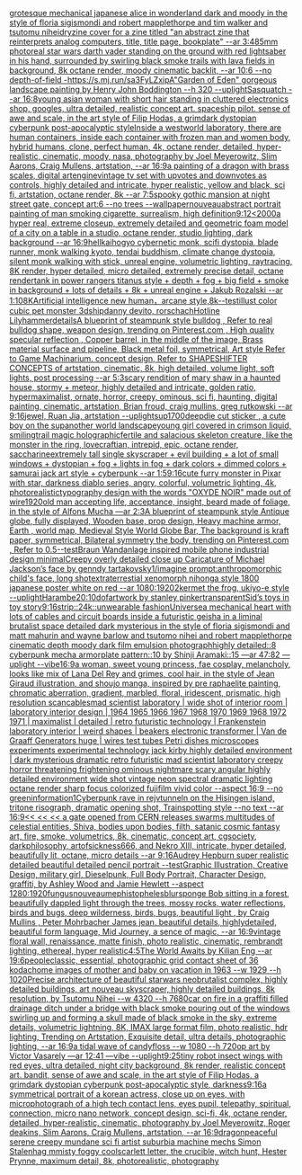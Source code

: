 [grotesque mechanical japanese alice in wonderland dark and moody in the style of floria sigismondi and robert mapplethorpe and tim walker and tsutomu nihei](https://www.ebank.nz/aiartgenerator?category=grotesque%20mechanical%20japanese%20alice%20in%20wonderland%20dark%20and%20moody%20in%20the%20style%20of%20floria%20sigismondi%20and%20robert%20mapplethorpe%20and%20tim%20walker%20and%20tsutomu%20nihei)[dry](https://www.ebank.nz/aiartgenerator?category=dry)[zine cover for a zine titled "an abstract zine that reinterprets analog computers, title, title page, bookplate" --ar 3:4](https://www.ebank.nz/aiartgenerator?category=zine%20cover%20for%20a%20zine%20titled%20%22an%20abstract%20zine%20that%20reinterprets%20analog%20computers%2C%20title%2C%20title%20page%2C%20bookplate%22%20--ar%203%3A4)[85mm  photoreal star wars darth vader standing on the ground with red lightsaber in his hand, surrounded by swirling black smoke trails with lava fields in background, 8k octane render, moody cinematic backlit, --ar 10:6 --no depth-of-field -](https://www.ebank.nz/aiartgenerator?category=85mm%20%20photoreal%20star%20wars%20darth%20vader%20standing%20on%20the%20ground%20with%20red%20lightsaber%20in%20his%20hand%2C%20surrounded%20by%20swirling%20black%20smoke%20trails%20with%20lava%20fields%20in%20background%2C%208k%20octane%20render%2C%20moody%20cinematic%20backlit%2C%20--ar%2010%3A6%20--no%20depth-of-field%20-)[<https://s.mj.run/sa3FyLZxipA>](https://www.ebank.nz/aiartgenerator?category=%3Chttps%3A//s.mj.run/sa3FyLZxipA%3E)["Garden of Eden" gorgeous landscape painting by Henry John Boddington --h 320 --uplight](https://www.ebank.nz/aiartgenerator?category=%22Garden%20of%20Eden%22%20gorgeous%20landscape%20painting%20by%20Henry%20John%20Boddington%20--h%20320%20--uplight)[Sasquatch --ar 16:8](https://www.ebank.nz/aiartgenerator?category=Sasquatch%20--ar%2016%3A8)[young asian woman with short hair standing in cluttered electronics shop, googles, ultra detailed, realistic concept art. spaceship pilot. sense of awe and scale, in the art style of Filip Hodas, a grimdark dystopian cyberpunk post-apocalyptic style](https://www.ebank.nz/aiartgenerator?category=young%20asian%20woman%20with%20short%20hair%20standing%20in%20cluttered%20electronics%20shop%2C%20googles%2C%20ultra%20detailed%2C%20realistic%20concept%20art.%20spaceship%20pilot.%20sense%20of%20awe%20and%20scale%2C%20in%20the%20art%20style%20of%20Filip%20Hodas%2C%20a%20grimdark%20dystopian%20cyberpunk%20post-apocalyptic%20style)[Inside a westworld laboratory, there are human containers, inside each container with frozen man and women body, hybrid humans, clone, perfect human, 4k, octane render, detailed, hyper-realistic, cinematic, moody, nasa, photography by Joel Meyerowitz, Slim Aarons, Craig Mullens, artstation, --ar 16:9](https://www.ebank.nz/aiartgenerator?category=Inside%20a%20westworld%20laboratory%2C%20there%20are%20human%20containers%2C%20inside%20each%20container%20with%20frozen%20man%20and%20women%20body%2C%20hybrid%20humans%2C%20clone%2C%20perfect%20human%2C%204k%2C%20octane%20render%2C%20detailed%2C%20hyper-realistic%2C%20cinematic%2C%20moody%2C%20nasa%2C%20photography%20by%20Joel%20Meyerowitz%2C%20Slim%20Aarons%2C%20Craig%20Mullens%2C%20artstation%2C%20--ar%2016%3A9)[a painting of a dragon with brass scales, digital art](https://www.ebank.nz/aiartgenerator?category=a%20painting%20of%20a%20dragon%20with%20brass%20scales%2C%20digital%20art)[engine](https://www.ebank.nz/aiartgenerator?category=engine)[vintage tv set with upvotes and downvotes as controls, highly detailed and intricate, hyper realistic, yellow and black, sci fi, artstation, octane render, 8k --ar 7:5](https://www.ebank.nz/aiartgenerator?category=vintage%20tv%20set%20with%20upvotes%20and%20downvotes%20as%20controls%2C%20highly%20detailed%20and%20intricate%2C%20hyper%20realistic%2C%20yellow%20and%20black%2C%20sci%20fi%2C%20artstation%2C%20octane%20render%2C%208k%20--ar%207%3A5)[spooky gothic mansion at night street gate, concept art:6 --no trees --wallpaper](https://www.ebank.nz/aiartgenerator?category=spooky%20gothic%20mansion%20at%20night%20street%20gate%2C%20concept%20art%3A6%20--no%20trees%20--wallpaper)[nouveau](https://www.ebank.nz/aiartgenerator?category=nouveau)[abstract portrait painting of man smoking cigarette, surrealism, high definition](https://www.ebank.nz/aiartgenerator?category=abstract%20portrait%20painting%20of%20man%20smoking%20cigarette%2C%20surrealism%2C%20high%20definition)[9:12](https://www.ebank.nz/aiartgenerator?category=9%3A12)[<2000](https://www.ebank.nz/aiartgenerator?category=%3C2000)[](https://www.ebank.nz/aiartgenerator?category=)[a hyper real, extreme closeup, extremely detailed and geometric foam model of a city on a table in a studio, octane render, studio lighting, dark background --ar 16:9](https://www.ebank.nz/aiartgenerator?category=a%20hyper%20real%2C%20extreme%20closeup%2C%20extremely%20detailed%20and%20geometric%20foam%20model%20of%20a%20city%20on%20a%20table%20in%20a%20studio%2C%20octane%20render%2C%20studio%20lighting%2C%20dark%20background%20--ar%2016%3A9)[hell](https://www.ebank.nz/aiartgenerator?category=hell)[kaihogyo cybernetic monk, scifi dystopia, blade runner, monk walking kyoto, tendai buddhism, climate change dystopia, silent monk walking with stick, unreal engine, volumetric lighting, raytracing, 8K render, hyper detailed, micro detailed, extremely precise detail, octane render](https://www.ebank.nz/aiartgenerator?category=kaihogyo%20cybernetic%20monk%2C%20scifi%20dystopia%2C%20blade%20runner%2C%20monk%20walking%20kyoto%2C%20tendai%20buddhism%2C%20climate%20change%20dystopia%2C%20silent%20monk%20walking%20with%20stick%2C%20unreal%20engine%2C%20volumetric%20lighting%2C%20raytracing%2C%208K%20render%2C%20hyper%20detailed%2C%20micro%20detailed%2C%20extremely%20precise%20detail%2C%20octane%20render)[tank in power rangers titanus style + depth + fog + big field + smoke in background + lots of details + 8k + unreal engine + Jakub Rozalski --ar 1:10](https://www.ebank.nz/aiartgenerator?category=tank%20in%20power%20rangers%20titanus%20style%20%2B%20depth%20%2B%20fog%20%2B%20big%20field%20%2B%20smoke%20in%20background%20%2B%20lots%20of%20details%20%2B%208k%20%2B%20unreal%20engine%20%2B%20Jakub%20Rozalski%20--ar%201%3A10)[8K](https://www.ebank.nz/aiartgenerator?category=8K)[Artificial intelligence new human，arcane style,8k](https://www.ebank.nz/aiartgenerator?category=Artificial%20intelligence%20new%20human%EF%BC%8Carcane%20style%2C8k)[--test](https://www.ebank.nz/aiartgenerator?category=--test)[illust color cubic pet monster 3d](https://www.ebank.nz/aiartgenerator?category=illust%20color%20cubic%20pet%20monster%203d)[ship](https://www.ebank.nz/aiartgenerator?category=ship)[danny devito, rorschach](https://www.ebank.nz/aiartgenerator?category=danny%20devito%2C%20rorschach)[Hotline Lilyhammer](https://www.ebank.nz/aiartgenerator?category=Hotline%20Lilyhammer)[details](https://www.ebank.nz/aiartgenerator?category=details)[A blueprint of steampunk style bulldog , Refer to real bulldog shape,  weapon design, trending on Pinterest.com , High quality specular reflection ,  Copper  barrel, in the middle of the image, Brass material surface and pipeline,  Black metal foil, symmetrical,  Art style Refer to Game Machinarium.  concept design, Refer to SHAPESHIFTER CONCEPTS  of artstation, cinematic,  8k, high detailed,  volume light,  soft lights,  post processing    --ar 5:3](https://www.ebank.nz/aiartgenerator?category=A%20blueprint%20of%20steampunk%20style%20bulldog%20%2C%20Refer%20to%20real%20bulldog%20shape%2C%20%20weapon%20design%2C%20trending%20on%20Pinterest.com%20%2C%20High%20quality%20specular%20reflection%20%2C%20%20Copper%20%20barrel%2C%20in%20the%20middle%20of%20the%20image%2C%20Brass%20material%20surface%20and%20pipeline%2C%20%20Black%20metal%20foil%2C%20symmetrical%2C%20%20Art%20style%20Refer%20to%20Game%20Machinarium.%20%20concept%20design%2C%20Refer%20to%20SHAPESHIFTER%20CONCEPTS%20%20of%20artstation%2C%20cinematic%2C%20%208k%2C%20high%20detailed%2C%20%20volume%20light%2C%20%20soft%20lights%2C%20%20post%20processing%20%20%20%20--ar%205%3A3)[scary rendition of mary shaw in a haunted house, stormy + meteor, highly detailed and intricate, golden ratio, hypermaximalist, ornate, horror, creepy, ominous, sci fi, haunting, digital painting, cinematic, artstation, Brian froud, craig mullins, greg rutkowski --ar 9:16](https://www.ebank.nz/aiartgenerator?category=scary%20rendition%20of%20mary%20shaw%20in%20a%20haunted%20house%2C%20stormy%20%2B%20meteor%2C%20highly%20detailed%20and%20intricate%2C%20golden%20ratio%2C%20hypermaximalist%2C%20ornate%2C%20horror%2C%20creepy%2C%20ominous%2C%20sci%20fi%2C%20haunting%2C%20digital%20painting%2C%20cinematic%2C%20artstation%2C%20Brian%20froud%2C%20craig%20mullins%2C%20greg%20rutkowski%20--ar%209%3A16)[jewel, Ruan Jia, artstation --uplight](https://www.ebank.nz/aiartgenerator?category=jewel%2C%20Ruan%20Jia%2C%20artstation%20--uplight)[sup](https://www.ebank.nz/aiartgenerator?category=sup)[1700](https://www.ebank.nz/aiartgenerator?category=1700)[deep](https://www.ebank.nz/aiartgenerator?category=deep)[die cut sticker , a cute boy on the sup](https://www.ebank.nz/aiartgenerator?category=die%20cut%20sticker%20%2C%20a%20cute%20boy%20on%20the%20sup)[another world landscape](https://www.ebank.nz/aiartgenerator?category=another%20world%20landscape)[young girl covered in crimson liquid, smiling](https://www.ebank.nz/aiartgenerator?category=young%20girl%20covered%20in%20crimson%20liquid%2C%20smiling)[trail magic holographic](https://www.ebank.nz/aiartgenerator?category=trail%20magic%20holographic)[fertile and salacious skeleton creature, like the monster in the ring, lovecraftian, intrepid, epic, octane render, saccharine](https://www.ebank.nz/aiartgenerator?category=fertile%20and%20salacious%20skeleton%20creature%2C%20like%20the%20monster%20in%20the%20ring%2C%20lovecraftian%2C%20intrepid%2C%20epic%2C%20octane%20render%2C%20saccharine)[extremely tall single skyscraper + evil building + a lot of small windows + dystopian + fog + lights in fog + dark colors + dimmed colors + samurai jack art style + cyberpunk --ar 1:5](https://www.ebank.nz/aiartgenerator?category=extremely%20tall%20single%20skyscraper%20%2B%20evil%20building%20%2B%20a%20lot%20of%20small%20windows%20%2B%20dystopian%20%2B%20fog%20%2B%20lights%20in%20fog%20%2B%20dark%20colors%20%2B%20dimmed%20colors%20%2B%20samurai%20jack%20art%20style%20%2B%20cyberpunk%20--ar%201%3A5)[9:16](https://www.ebank.nz/aiartgenerator?category=9%3A16)[cute furry monster in Pixar with star, darkness diablo series, angry, colorful, volumetric lighting, 4k, photorealistic](https://www.ebank.nz/aiartgenerator?category=cute%20furry%20monster%20in%20Pixar%20with%20star%2C%20darkness%20diablo%20series%2C%20angry%2C%20colorful%2C%20volumetric%20lighting%2C%204k%2C%20photorealistic)[typography design with the words "OXYDE NOIR" made out of wire](https://www.ebank.nz/aiartgenerator?category=typography%20design%20with%20the%20words%20%22OXYDE%20NOIR%22%20made%20out%20of%20wire)[1920](https://www.ebank.nz/aiartgenerator?category=1920)[old man accepting life, acceptance, insight, beard made of foliage, in the style of Alfons Mucha —ar 2:3](https://www.ebank.nz/aiartgenerator?category=old%20man%20accepting%20life%2C%20acceptance%2C%20insight%2C%20beard%20made%20of%20foliage%2C%20in%20the%20style%20of%20Alfons%20Mucha%20%E2%80%94ar%202%3A3)[A blueprint of steampunk style Antique globe,  fully displayed, Wooden base, prop design, Heavy machine armor,  Earth , world map, Medieval Style World Globe Bar, The background is kraft paper, symmetrical,  Bilateral symmetry the body,  trending on Pinterest.com  ,  Refer to 0.5](https://www.ebank.nz/aiartgenerator?category=A%20blueprint%20of%20steampunk%20style%20Antique%20globe%2C%20%20fully%20displayed%2C%20Wooden%20base%2C%20prop%20design%2C%20Heavy%20machine%20armor%2C%20%20Earth%20%2C%20world%20map%2C%20Medieval%20Style%20World%20Globe%20Bar%2C%20The%20background%20is%20kraft%20paper%2C%20symmetrical%2C%20%20Bilateral%20symmetry%20the%20body%2C%20%20trending%20on%20Pinterest.com%20%20%2C%20%20Refer%20to%200.5)[--test](https://www.ebank.nz/aiartgenerator?category=--test)[Braun Wandanlage inspired mobile phone industrial design minimal](https://www.ebank.nz/aiartgenerator?category=Braun%20Wandanlage%20inspired%20mobile%20phone%20industrial%20design%20minimal)[Creepy overly detailed close up Caricature of Michael Jackson’s face by genndy tartakovsky](https://www.ebank.nz/aiartgenerator?category=Creepy%20overly%20detailed%20close%20up%20Caricature%20of%20Michael%20Jackson%E2%80%99s%20face%20by%20genndy%20tartakovsky)[1](https://www.ebank.nz/aiartgenerator?category=1)[/imagine prompt:anthropomorphic child's face, long shot](https://www.ebank.nz/aiartgenerator?category=/imagine%20prompt%3Aanthropomorphic%20child%27s%20face%2C%20long%20shot)[extraterrestial xenomorph nihonga style 1800 japanese poster white on red --ar 1080:1920](https://www.ebank.nz/aiartgenerator?category=extraterrestial%20xenomorph%20nihonga%20style%201800%20japanese%20poster%20white%20on%20red%20--ar%201080%3A1920)[2](https://www.ebank.nz/aiartgenerator?category=2)[kermet the frog,  ukiyo-e style --uplight](https://www.ebank.nz/aiartgenerator?category=kermet%20the%20frog%2C%20%20ukiyo-e%20style%20--uplight)[Harambe](https://www.ebank.nz/aiartgenerator?category=Harambe)[20:10](https://www.ebank.nz/aiartgenerator?category=20%3A10)[dof](https://www.ebank.nz/aiartgenerator?category=dof)[artwork by stanley pinker](https://www.ebank.nz/aiartgenerator?category=artwork%20by%20stanley%20pinker)[transparent](https://www.ebank.nz/aiartgenerator?category=transparent)[Sid’s toys in toy story](https://www.ebank.nz/aiartgenerator?category=Sid%E2%80%99s%20toys%20in%20toy%20story)[9:16](https://www.ebank.nz/aiartgenerator?category=9%3A16)[strip::2](https://www.ebank.nz/aiartgenerator?category=strip%3A%3A2)[4k::](https://www.ebank.nz/aiartgenerator?category=4k%3A%3A)[unwearable fashion](https://www.ebank.nz/aiartgenerator?category=unwearable%20fashion)[Universe](https://www.ebank.nz/aiartgenerator?category=Universe)[a mechanical heart with lots of cables and circuit boards inside a futuristic geisha in a liminal brutalist space detailed dark mysterious in the style of floria sigismondi and matt mahurin and wayne barlow and tsutomo nihei and robert mapplethorpe cinematic depth moody dark film emulsion photograph](https://www.ebank.nz/aiartgenerator?category=a%20mechanical%20heart%20with%20lots%20of%20cables%20and%20circuit%20boards%20inside%20a%20futuristic%20geisha%20in%20a%20liminal%20brutalist%20space%20detailed%20dark%20mysterious%20in%20the%20style%20of%20floria%20sigismondi%20and%20matt%20mahurin%20and%20wayne%20barlow%20and%20tsutomo%20nihei%20and%20robert%20mapplethorpe%20cinematic%20depth%20moody%20dark%20film%20emulsion%20photograph)[highly detailed::8 cyberpunk mecha armorplate pattern::10 by Shinji Aramaki::15 —ar 47:82 —uplight --vibe](https://www.ebank.nz/aiartgenerator?category=highly%20detailed%3A%3A8%20cyberpunk%20mecha%20armorplate%20pattern%3A%3A10%20by%20Shinji%20Aramaki%3A%3A15%20%E2%80%94ar%2047%3A82%20%E2%80%94uplight%20--vibe)[16:9](https://www.ebank.nz/aiartgenerator?category=16%3A9)[a woman, sweet young princess, fae cosplay, melancholy, looks like mix of Lana Del Rey and grimes, cool hair, in the style of Jean Giraud illustration, and shoujo manga, inspired by pre raphaelite painting, chromatic aberration, gradient, marbled, floral, iridescent, prismatic, high resolution scan](https://www.ebank.nz/aiartgenerator?category=a%20woman%2C%20sweet%20young%20princess%2C%20fae%20cosplay%2C%20melancholy%2C%20looks%20like%20mix%20of%20Lana%20Del%20Rey%20and%20grimes%2C%20cool%20hair%2C%20in%20the%20style%20of%20Jean%20Giraud%20illustration%2C%20and%20shoujo%20manga%2C%20inspired%20by%20pre%20raphaelite%20painting%2C%20chromatic%20aberration%2C%20gradient%2C%20marbled%2C%20floral%2C%20iridescent%2C%20prismatic%2C%20high%20resolution%20scan)[cables](https://www.ebank.nz/aiartgenerator?category=cables)[mad scientist laboratory | wide shot of interior room | laboratory interior design | 1964 1965 1966 1967 1968 1970 1969 1968 1972 1971  | maximalist | detailed | retro futuristic technology | Frankenstein laboratory interior | weird shapes | beakers electronic transformer | Van de Graaff Generators huge | wires test tubes Petri dishes microscopes experiments experimental technology jack kirby highly detailed environment | dark mysterious dramatic retro futuristic mad scientist laboratory creepy horror threatening frightening ominous nightmare scary angular highly detailed environment wide shot vintage neon spectral dramatic lighting octane render sharp focus colorized fujifilm vivid color   --aspect 16:9  --no green](https://www.ebank.nz/aiartgenerator?category=mad%20scientist%20laboratory%20%7C%20wide%20shot%20of%20interior%20room%20%7C%20laboratory%20interior%20design%20%7C%201964%201965%201966%201967%201968%201970%201969%201968%201972%201971%20%20%7C%20maximalist%20%7C%20detailed%20%7C%20retro%20futuristic%20technology%20%7C%20Frankenstein%20laboratory%20interior%20%7C%20weird%20shapes%20%7C%20beakers%20electronic%20transformer%20%7C%20Van%20de%20Graaff%20Generators%20huge%20%7C%20wires%20test%20tubes%20Petri%20dishes%20microscopes%20experiments%20experimental%20technology%20jack%20kirby%20highly%20detailed%20environment%20%7C%20dark%20mysterious%20dramatic%20retro%20futuristic%20mad%20scientist%20laboratory%20creepy%20horror%20threatening%20frightening%20ominous%20nightmare%20scary%20angular%20highly%20detailed%20environment%20wide%20shot%20vintage%20neon%20spectral%20dramatic%20lighting%20octane%20render%20sharp%20focus%20colorized%20fujifilm%20vivid%20color%20%20%20--aspect%2016%3A9%20%20--no%20green)[information](https://www.ebank.nz/aiartgenerator?category=information)[1](https://www.ebank.nz/aiartgenerator?category=1)[Cyberpunk rave in rejvtunneln on the Hisingen island, tritone risograph, dramatic opening shot, Trainspotting style --no text --ar 16:9](https://www.ebank.nz/aiartgenerator?category=Cyberpunk%20rave%20in%20rejvtunneln%20on%20the%20Hisingen%20island%2C%20tritone%20risograph%2C%20dramatic%20opening%20shot%2C%20Trainspotting%20style%20--no%20text%20--ar%2016%3A9)[<< << << a  gate opened from CERN releases swarms multitudes of celestial entities, Shiva, bodies upon bodies, filth, satanic cosmic fantasy art, fire, smoke, volumetrics, 8k, cinematic, concept art, cgsociety, darkphilosophy, artofsickness666, and Nekro XIII, intricate, hyper detailed, beautifully lit, octane, micro details --ar 9:16](https://www.ebank.nz/aiartgenerator?category=%3C%3C%20%3C%3C%20%3C%3C%20a%20%20gate%20opened%20from%20CERN%20releases%20swarms%20multitudes%20of%20celestial%20entities%2C%20Shiva%2C%20bodies%20upon%20bodies%2C%20filth%2C%20satanic%20cosmic%20fantasy%20art%2C%20fire%2C%20smoke%2C%20volumetrics%2C%208k%2C%20cinematic%2C%20concept%20art%2C%20cgsociety%2C%20darkphilosophy%2C%20artofsickness666%2C%20and%20Nekro%20XIII%2C%20intricate%2C%20hyper%20detailed%2C%20beautifully%20lit%2C%20octane%2C%20micro%20details%20--ar%209%3A16)[Audrey Hepburn super realistic detailed beautiful detailed pencil portrait --test](https://www.ebank.nz/aiartgenerator?category=Audrey%20Hepburn%20super%20realistic%20detailed%20beautiful%20detailed%20pencil%20portrait%20--test)[Graphic Illustration, Creative Design, military girl, Dieselpunk, Full Body Portrait, Character Design, graffiti, by Ashley Wood and Jamie Hewlett --aspect 1280:1920](https://www.ebank.nz/aiartgenerator?category=Graphic%20Illustration%2C%20Creative%20Design%2C%20military%20girl%2C%20Dieselpunk%2C%20Full%20Body%20Portrait%2C%20Character%20Design%2C%20graffiti%2C%20by%20Ashley%20Wood%20and%20Jamie%20Hewlett%20--aspect%201280%3A1920)[fungus](https://www.ebank.nz/aiartgenerator?category=fungus)[nouveau](https://www.ebank.nz/aiartgenerator?category=nouveau)[mephistopheles](https://www.ebank.nz/aiartgenerator?category=mephistopheles)[blur](https://www.ebank.nz/aiartgenerator?category=blur)[sponge Bob sitting in a forest,  beautifully dappled light through the trees, mossy rocks, water reflections, birds and bugs, deep wilderness, birds, bugs, beautiful light , by  Craig Mullins , Peter Mohrbacher James jean, beautiful details, highlydetailed, beautiful form language, Mid Journey, a sence of magic, --ar 16:9](https://www.ebank.nz/aiartgenerator?category=sponge%20Bob%20sitting%20in%20a%20forest%2C%20%20beautifully%20dappled%20light%20through%20the%20trees%2C%20mossy%20rocks%2C%20water%20reflections%2C%20birds%20and%20bugs%2C%20deep%20wilderness%2C%20birds%2C%20bugs%2C%20beautiful%20light%20%2C%20by%20%20Craig%20Mullins%20%2C%20Peter%20Mohrbacher%20James%20jean%2C%20beautiful%20details%2C%20highlydetailed%2C%20beautiful%20form%20language%2C%20Mid%20Journey%2C%20a%20sence%20of%20magic%2C%20--ar%2016%3A9)[vintage floral wall, renaissance, matte finish, photo realistic, cinematic, rembrandt lighting, ethereal, hyper realistic](https://www.ebank.nz/aiartgenerator?category=vintage%20floral%20wall%2C%20renaissance%2C%20matte%20finish%2C%20photo%20realistic%2C%20cinematic%2C%20rembrandt%20lighting%2C%20ethereal%2C%20hyper%20realistic)[4:5](https://www.ebank.nz/aiartgenerator?category=4%3A5)[The World Awaits by Kilian Eng --ar 19:6](https://www.ebank.nz/aiartgenerator?category=The%20World%20Awaits%20by%20Kilian%20Eng%20--ar%2019%3A6)[people](https://www.ebank.nz/aiartgenerator?category=people)[classic, essential, photographic grid contact sheet of 36 kodachome images of mother and baby on vacation in 1963 --w 1929 --h 1020](https://www.ebank.nz/aiartgenerator?category=classic%2C%20essential%2C%20photographic%20grid%20contact%20sheet%20of%2036%20kodachome%20images%20of%20mother%20and%20baby%20on%20vacation%20in%201963%20--w%201929%20--h%201020)[Precise architecture of beautiful starwars neobrutalist complex, highly detailed buildings, art nouveau skyscraper, highly detailed buildings, 8k resolution, by Tsutomu Nihei --w 4320 --h 7680](https://www.ebank.nz/aiartgenerator?category=Precise%20architecture%20of%20beautiful%20starwars%20neobrutalist%20complex%2C%20highly%20detailed%20buildings%2C%20art%20nouveau%20skyscraper%2C%20highly%20detailed%20buildings%2C%208k%20resolution%2C%20by%20Tsutomu%20Nihei%20--w%204320%20--h%207680)[car on fire in a graffiti filled drainage ditch under a bridge with black smoke pouring out of the windows swirling up and forming a skull made of black smoke in the sky, extreme details, volumetric lightning, 8K, IMAX large format film, photo realistic, hdr lighting, Trending on Artstation, Exquisite detail, ultra details, photographic lighting, --ar 16:9](https://www.ebank.nz/aiartgenerator?category=car%20on%20fire%20in%20a%20graffiti%20filled%20drainage%20ditch%20under%20a%20bridge%20with%20black%20smoke%20pouring%20out%20of%20the%20windows%20swirling%20up%20and%20forming%20a%20skull%20made%20of%20black%20smoke%20in%20the%20sky%2C%20extreme%20details%2C%20volumetric%20lightning%2C%208K%2C%20IMAX%20large%20format%20film%2C%20photo%20realistic%2C%20hdr%20lighting%2C%20Trending%20on%20Artstation%2C%20Exquisite%20detail%2C%20ultra%20details%2C%20photographic%20lighting%2C%20--ar%2016%3A9)[a tidal wave of candyfloss --w 1080 --h 720](https://www.ebank.nz/aiartgenerator?category=a%20tidal%20wave%20of%20candyfloss%20--w%201080%20--h%20720)[op art by Victor Vasarely —ar 12:41 —vibe --uplight](https://www.ebank.nz/aiartgenerator?category=op%20art%20by%20Victor%20Vasarely%20%E2%80%94ar%2012%3A41%20%E2%80%94vibe%20--uplight)[9:25](https://www.ebank.nz/aiartgenerator?category=9%3A25)[tiny robot insect wings with red eyes, ultra detailed, night city background, 8k render, realistic concept art. bandit, sense of awe and scale, in the art style of Filip Hodas, a grimdark dystopian cyberpunk post-apocalyptic style, darkness](https://www.ebank.nz/aiartgenerator?category=tiny%20robot%20insect%20wings%20with%20red%20eyes%2C%20ultra%20detailed%2C%20night%20city%20background%2C%208k%20render%2C%20realistic%20concept%20art.%20bandit%2C%20sense%20of%20awe%20and%20scale%2C%20in%20the%20art%20style%20of%20Filip%20Hodas%2C%20a%20grimdark%20dystopian%20cyberpunk%20post-apocalyptic%20style%2C%20darkness)[9:16](https://www.ebank.nz/aiartgenerator?category=9%3A16)[a symmetrical portrait of a korean actress, close up on eyes, with microphotograph of a high tech contact lens, eyes pupil, telepathy, spiritual, connection, micro nano network, concept design, sci-fi, 4k, octane render, detailed, hyper-realistic, cinematic, photography by Joel Meyerowitz, Roger deakins, Slim Aarons, Craig Mullens, artstation, --ar 16:9](https://www.ebank.nz/aiartgenerator?category=a%20symmetrical%20portrait%20of%20a%20korean%20actress%2C%20close%20up%20on%20eyes%2C%20with%20microphotograph%20of%20a%20high%20tech%20contact%20lens%2C%20eyes%20pupil%2C%20telepathy%2C%20spiritual%2C%20connection%2C%20micro%20nano%20network%2C%20concept%20design%2C%20sci-fi%2C%204k%2C%20octane%20render%2C%20detailed%2C%20hyper-realistic%2C%20cinematic%2C%20photography%20by%20Joel%20Meyerowitz%2C%20Roger%20deakins%2C%20Slim%20Aarons%2C%20Craig%20Mullens%2C%20artstation%2C%20--ar%2016%3A9)[dragon](https://www.ebank.nz/aiartgenerator?category=dragon)[peaceful serene creepy mundane sci fi artist suburbia machine mechs Simon Stalenhag mmisty foggy cool](https://www.ebank.nz/aiartgenerator?category=peaceful%20serene%20creepy%20mundane%20sci%20fi%20artist%20suburbia%20machine%20mechs%20Simon%20Stalenhag%20mmisty%20foggy%20cool)[scarlett letter, the crucible, witch hunt, Hester Prynne, maximum detail, 8k, photorealistic, photography](https://www.ebank.nz/aiartgenerator?category=scarlett%20letter%2C%20the%20crucible%2C%20witch%20hunt%2C%20Hester%20Prynne%2C%20maximum%20detail%2C%208k%2C%20photorealistic%2C%20photography)